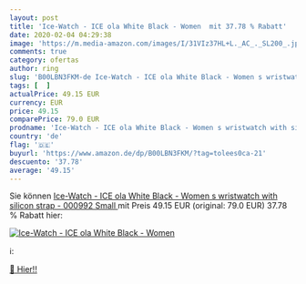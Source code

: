 ```yaml
---
layout: post
title: 'Ice-Watch - ICE ola White Black - Women  mit 37.78 % Rabatt'
date: 2020-02-04 04:29:38
image: 'https://m.media-amazon.com/images/I/31VIz37HL+L._AC_._SL200_.jpg'
comments: true
category: ofertas
author: ring
slug: 'B00LBN3FKM-de Ice-Watch - ICE ola White Black - Women s wristwatch with...'
tags: [  ]
actualPrice: 49.15 EUR
currency: EUR
price: 49.15
comparePrice: 79.0 EUR
prodname: 'Ice-Watch - ICE ola White Black - Women s wristwatch with silicon strap - 000992  Small '
country: 'de'
flag: '🇩🇪'
buyurl: 'https://www.amazon.de/dp/B00LBN3FKM/?tag=tolees0ca-21'
descuento: '37.78'
average: '49.15'
---
```


Sie können [Ice-Watch - ICE ola White Black - Women s wristwatch with silicon strap - 000992  Small ](https://www.amazon.de/dp/B00LBN3FKM/?tag=tolees0ca-21) mit Preis 49.15 EUR (original: 79.0 EUR) 37.78 % Rabatt hier:

[![Ice-Watch - ICE ola White Black - Women ](https://m.media-amazon.com/images/I/31VIz37HL+L._AC_._SL200_.jpg)](https://www.amazon.de/dp/B00LBN3FKM/?tag=tolees0ca-21)

ℹ️:


[🛒 Hier!!](https://www.amazon.de/dp/B00LBN3FKM/?tag=tolees0ca-21)
